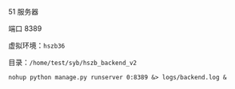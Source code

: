 
51 服务器   

端口 8389   

虚拟环境：`hszb36`    

目录：`/home/test/syb/hszb_backend_v2`  

`nohup python manage.py runserver 0:8389 &> logs/backend.log &`    


